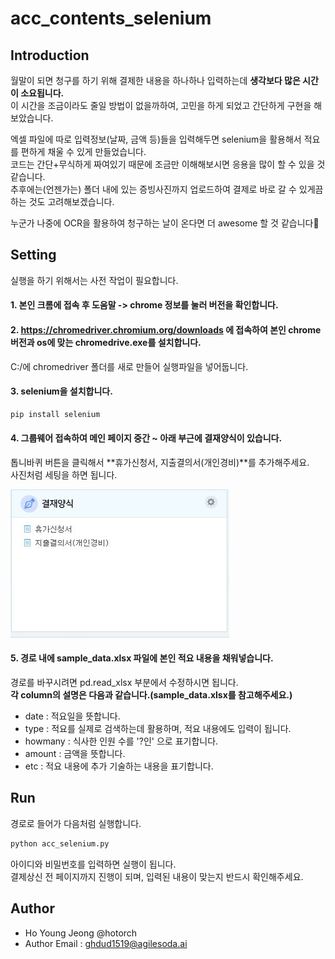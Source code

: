 # acc_contents_selenium


## Introduction
월말이 되면 청구를 하기 위해 결제한 내용을 하나하나 입력하는데 **생각보다 많은 시간이 소요됩니다.**  
이 시간을 조금이라도 줄일 방법이 없을까하여, 고민을 하게 되었고 간단하게 구현을 해보았습니다.     

엑셀 파일에 따로 입력정보(날짜, 금액 등)들을 입력해두면 selenium을 활용해서 적요를 편하게 채울 수 있게 만들었습니다.   
코드는 간단+무식하게 짜여있기 때문에 조금만 이해해보시면 응용을 많이 할 수 있을 것 같습니다.   
추후에는(언젠가는) 폴더 내에 있는 증빙사진까지 업로드하여 결제로 바로 갈 수 있게끔 하는 것도 고려해보겠습니다.  

누군가 나중에 OCR을 활용하여 청구하는 날이 온다면 더 awesome 할 것 같습니다👋   




## Setting  
실행을 하기 위해서는 사전 작업이 필요합니다. 
  
#### 1. 본인 크롬에 접속 후 도움말 -> chrome 정보를 눌러 버전을 확인합니다.  
  
#### 2. https://chromedriver.chromium.org/downloads 에 접속하여 본인 chrome 버전과 os에 맞는 chromedrive.exe를 설치합니다.   
C:/에 chromedriver 폴더를 새로 만들어 실행파일을 넣어둡니다.  
  
#### 3. selenium을 설치합니다.  
```sh
pip install selenium
```
  
####  4. 그룹웨어 접속하여 메인 페이지 중간 ~ 아래 부근에 결재양식이 있습니다.   
톱니바퀴 버튼을 클릭해서 **휴가신청서, 지출결의서(개인경비)**를 추가해주세요.  
사진처럼 세팅을 하면 됩니다.  


![example](./templete.JPG)



  
#### 5. 경로 내에 sample_data.xlsx 파일에 본인 적요 내용을 채워넣습니다.   
경로를 바꾸시려면 pd.read_xlsx 부분에서 수정하시면 됩니다.  
**각 column의 설명은 다음과 같습니다.(sample_data.xlsx를 참고해주세요.)**  
  

- date : 적요일을 뜻합니다.  
- type : 적요를 실제로 검색하는데 활용하며, 적요 내용에도 입력이 됩니다.  
- howmany : 식사한 인원 수를 '?인' 으로 표기합니다.  
- amount : 금액을 뜻합니다.  
- etc : 적요 내용에 추가 기술하는 내용을 표기합니다.  



## Run  
경로로 들어가 다음처럼 실행합니다.   

```sh
python acc_selenium.py
```
아이디와 비밀번호를 입력하면 실행이 됩니다.   
결제상신 전 페이지까지 진행이 되며, 입력된 내용이 맞는지 반드시 확인해주세요.  


## Author
- Ho Young Jeong @hotorch
- Author Email : ghdud1519@agilesoda.ai
